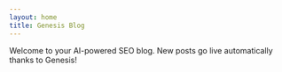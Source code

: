 ```yaml
---
layout: home
title: Genesis Blog
---
```


Welcome to your AI-powered SEO blog. New posts go live automatically thanks to Genesis!